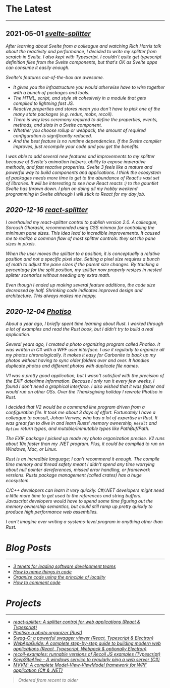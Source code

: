# The Latest

<hr />

## 2021-05-01 <i class="fa fa-github"/> [svelte-splitter](https://github.com/GeoffCox/svelte-splitter)

After learning about Svelte from a colleague and watching Rich Harris talk about the reactivity and performance, I decided to write my splitter from scratch in Svelte. I also kept with Typescript. I couldn't quite get typescript definition files from the Svelte components, but that's OK as Svelte apps can consume it easily enough.

Svelte's features out-of-the-box are awesome.  
- It gives you the infrastructure you would otherwise have to wire together with a bunch of packages and tools. 
- The HTML, script, and style sit cohesively in a module that gets compiled to lightning fast JS. 
- Reactive properties and stores mean you don't have to pick one of the many state packages (e.g. redux, mobx, recoil).
- There is way less ceremony required to define the properties, events, methods, and slots in a Svelte component.
- Whether you choose rollup or webpack, the amount of required configuration is significantly reduced. 
- And the best feature is no runtime dependencies. If the Svelte compiler improves, just recompile your code and you get the benefits.

I was able to add several new features and improvements to my splitter because of Svelte's animation helpers, ability to expose imperative methods, and fast reactive properties. Svelte 3 feels like a mature and powerful way to build components and applications. I think the ecosystem of packages needs more time to get to the abundance of React's vast set of libraries.  It will be interesting to see how React reacts :) to the gauntlet Svelte has thrown down. I plan on doing all my hobby weekend programming in Svelte although I will stick to React for my day job.

## 2020-12-16 <i class="fa fa-github"/> [react-splitter](https://github.com/GeoffCox/react-splitter)

I overhauled my react-splitter control to publish version 2.0. A colleague, Soroush Ghorashi, recommended using CSS minmax for controlling the minimum pane sizes. This idea lead to incredible improvements. It caused me to realize a common flaw of most splitter controls: they set the pane sizes in pixels.

When the user moves the splitter to a position, it is conceptually a relative position and not a specific pixel size. Setting a pixel size requires a bunch of math to adjust the pane sizes if the parent size changes. By tracking a percentage for the split position, my splitter now properly resizes in nested splitter scenarios without needing any extra math.

Even though I ended up making several feature additions, the code size decreased by half. Shrinking code indicates improved design and architecture. This always makes me happy.

## 2020-12-04 <i class="fa fa-github"/> [Photiso](https://github.com/GeoffCox/photiso)

About a year ago, I briefly spent time learning about Rust. I worked through a lot of examples and read the Rust book, but I didn't try to build a real application.

Several years ago, I created a photo organizing program called Photiso. It was written in C# with a WPF user interface. I use it regularly to organize all my photos chronologically. It makes it easy for Carbonite to back up my photos without having to sync older folders over and over. It handles duplicate photos and different photos with duplicate file names.

V1 was a pretty good application, but I wasn't satisfied with the precision of the EXIF date/time information. Because I only run it every few weeks, I found I don't need a graphical interface. I also wished that it was faster and would run on other OSs. Over the Thanksgiving holiday I rewrote Photiso in Rust.

I decided that V2 would be a command line program driven from a configuration file. It took me about 3 days of effort. Fortunately I have a colleague to consult, Johan Verwey, who has a lot of expertise in Rust. It was great fun to dive in and learn Rusts' memory ownership, `Result` and `Option` return types, and mutable/immutable types like PathBuf/Path.

The EXIF package I picked up made my photo organization precise. V2 runs about 10x faster than my .NET program. Plus, it could be compiled to run on Windows, Mac, or Linux.

Rust is an incredible language; I can't recommend it enough. The compile time memory and thread safety meant I didn't spend any time worrying about null pointer dereferences, missed error handling, or framework versions. Rusts package management (called crates) has a huge ecosystem.

C/C++ developers can learn it very quickly. C#/.NET developers might need a little more time to get used to the references and string buffers. Javascript developers would have to spend some time figuring out the memory ownership semantics, but could still ramp up pretty quickly to produce high performance web assemblies.

I can't imagine ever writing a systems-level program in anything other than Rust.

# Blog Posts

<hr />

- <i class="fa fa-people-carry"/> [3 tenets for leading software development teams](posts/DevLeadTenets.md)
- <i class="fa fa-file-code"/> [How to name things in code](posts/NamingCode.md)
- <i class="fas fa-map-marked-alt"/> [Organize code using the principle of locality](posts/Locality.md)
- <i class="fa fa-comment"/> [How to comment code](posts/CodeComments.md)

# Projects

<hr />

- [react-splitter: A splitter control for web applications (React & Typescript)](https://github.com/GeoffCox/react-splitter)
- [Photiso: a photo organizer (Rust)](https://github.com/GeoffCox/photiso)
- [Swag-O: a powerful swagger viewer (React, Typescript & Electron) ](https://github.com/GeoffCox/swago)
- [WebAppGuide: A complete step-by-step guide to building modern web applications (React, Typescript, Webpack & optionally Electron)](https://github.com/GeoffCox/WebAppGuide)
- [recoil-examples: runnable versions of Recoil JS examples (Typescript)](https://github.com/GeoffCox/recoil-examples)
- [KeepSiteAlive - A windows service to regularly ping a web server (C#)](https://github.com/GeoffCox/KeepSiteAlive)
- [MVVM: A complete Model-View-ViewModel framework for WPF application (C# & .NET)](https://github.com/GeoffCox/MVVM)

> Ordered from recent to older
